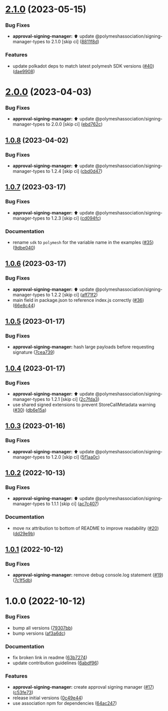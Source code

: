 # [2.1.0](https://github.com/PolymeshAssociation/signing-managers/compare/@polymeshassociation/approval-signing-manager@2.0.0...@polymeshassociation/approval-signing-manager@2.1.0) (2023-05-15)


### Bug Fixes

* **approval-signing-manager:** :arrow_up: update @polymeshassociation/signing-manager-types to 2.1.0 [skip ci] ([8811f8d](https://github.com/PolymeshAssociation/signing-managers/commit/8811f8dd8b1b7a2e3cda13700047f37fb1d898b7))


### Features

* update polkadot deps to match latest polymesh SDK versions ([#40](https://github.com/PolymeshAssociation/signing-managers/issues/40)) ([dae9908](https://github.com/PolymeshAssociation/signing-managers/commit/dae99085a3c691bcc7a4ea2b0fe3b753f52c07a5))

# [2.0.0](https://github.com/PolymeshAssociation/signing-managers/compare/@polymeshassociation/approval-signing-manager@1.0.8...@polymeshassociation/approval-signing-manager@2.0.0) (2023-04-03)


### Bug Fixes

* **approval-signing-manager:** :arrow_up: update @polymeshassociation/signing-manager-types to 2.0.0 [skip ci] ([ebd762c](https://github.com/PolymeshAssociation/signing-managers/commit/ebd762c511405210f677db798bd9d14fdbf2f845))

## [1.0.8](https://github.com/PolymeshAssociation/signing-managers/compare/@polymeshassociation/approval-signing-manager@1.0.7...@polymeshassociation/approval-signing-manager@1.0.8) (2023-04-02)


### Bug Fixes

* **approval-signing-manager:** :arrow_up: update @polymeshassociation/signing-manager-types to 1.2.4 [skip ci] ([cbd0d47](https://github.com/PolymeshAssociation/signing-managers/commit/cbd0d470ac4fa655db74dcb38aa1685f3c0abe00))

## [1.0.7](https://github.com/PolymeshAssociation/signing-managers/compare/@polymeshassociation/approval-signing-manager@1.0.6...@polymeshassociation/approval-signing-manager@1.0.7) (2023-03-17)


### Bug Fixes

* **approval-signing-manager:** :arrow_up: update @polymeshassociation/signing-manager-types to 1.2.3 [skip ci] ([cd094fc](https://github.com/PolymeshAssociation/signing-managers/commit/cd094fc259d8c42a396788a2960ee4e4af8045db))


### Documentation

* rename `sdk` to `polymesh` for the variable name in the examples ([#35](https://github.com/PolymeshAssociation/signing-managers/issues/35)) ([9dbe040](https://github.com/PolymeshAssociation/signing-managers/commit/9dbe0407329afe539bebc159febbebde35fbd967))

## [1.0.6](https://github.com/PolymeshAssociation/signing-managers/compare/@polymeshassociation/approval-signing-manager@1.0.5...@polymeshassociation/approval-signing-manager@1.0.6) (2023-03-17)


### Bug Fixes

* **approval-signing-manager:** :arrow_up: update @polymeshassociation/signing-manager-types to 1.2.2 [skip ci] ([aff71f2](https://github.com/PolymeshAssociation/signing-managers/commit/aff71f2e7ab13069717fefc7940e1aebf5af13bb))
* main field in package.json to reference index.js correctly ([#36](https://github.com/PolymeshAssociation/signing-managers/issues/36)) ([66e8c44](https://github.com/PolymeshAssociation/signing-managers/commit/66e8c44ecc306b168a17e382b95996afa5853b8e))

## [1.0.5](https://github.com/PolymeshAssociation/signing-managers/compare/@polymeshassociation/approval-signing-manager@1.0.4...@polymeshassociation/approval-signing-manager@1.0.5) (2023-01-17)


### Bug Fixes

* **approval-signing-manager:** hash large payloads before requesting signature ([7cea739](https://github.com/PolymeshAssociation/signing-managers/commit/7cea73957b9ec502936b51139df032c8fa8d2a44))

## [1.0.4](https://github.com/PolymeshAssociation/signing-managers/compare/@polymeshassociation/approval-signing-manager@1.0.3...@polymeshassociation/approval-signing-manager@1.0.4) (2023-01-17)


### Bug Fixes

* **approval-signing-manager:** :arrow_up: update @polymeshassociation/signing-manager-types to 1.2.1 [skip ci] ([2c7fda3](https://github.com/PolymeshAssociation/signing-managers/commit/2c7fda3a095ad449d0c8ca85248469279c9a32de))
* use shared signed extensions to prevent StoreCallMetadata warning ([#30](https://github.com/PolymeshAssociation/signing-managers/issues/30)) ([db6e15a](https://github.com/PolymeshAssociation/signing-managers/commit/db6e15a2ae25ff97b749a292940ba9f12a37acdb))

## [1.0.3](https://github.com/PolymeshAssociation/signing-managers/compare/@polymeshassociation/approval-signing-manager@1.0.2...@polymeshassociation/approval-signing-manager@1.0.3) (2023-01-16)


### Bug Fixes

* **approval-signing-manager:** :arrow_up: update @polymeshassociation/signing-manager-types to 1.2.0 [skip ci] ([5f1aa0c](https://github.com/PolymeshAssociation/signing-managers/commit/5f1aa0ce7ecb6f9a2d852fb14a72ba7895ba2de9))

## [1.0.2](https://github.com/PolymeshAssociation/signing-managers/compare/@polymeshassociation/approval-signing-manager@1.0.1...@polymeshassociation/approval-signing-manager@1.0.2) (2022-10-13)


### Bug Fixes

* **approval-signing-manager:** :arrow_up: update @polymeshassociation/signing-manager-types to 1.1.1 [skip ci] ([ac7c407](https://github.com/PolymeshAssociation/signing-managers/commit/ac7c407ce28d17a9d791dbfba3ff154a61542888))


### Documentation

* move nx attribution to bottom of README to improve readability ([#20](https://github.com/PolymeshAssociation/signing-managers/issues/20)) ([dd29e9b](https://github.com/PolymeshAssociation/signing-managers/commit/dd29e9b32a07a73834d0c77d38aafe34e8e288ed))

## [1.0.1](https://github.com/PolymeshAssociation/signing-managers/compare/@polymeshassociation/approval-signing-manager@1.0.0...@polymeshassociation/approval-signing-manager@1.0.1) (2022-10-12)


### Bug Fixes

* **approval-signing-manager:** remove debug console.log statement ([#19](https://github.com/PolymeshAssociation/signing-managers/issues/19)) ([7c1f5db](https://github.com/PolymeshAssociation/signing-managers/commit/7c1f5dbe48128c41294375517527b9571ef14c65))

# 1.0.0 (2022-10-12)


### Bug Fixes

* bump all versions ([79307bb](https://github.com/PolymeshAssociation/signing-managers/commit/79307bb7aa18ef8abdd94865da7eed53997fe267))
* bump versions ([af3a6dc](https://github.com/PolymeshAssociation/signing-managers/commit/af3a6dc9336bfa5d9d5fbe14d91165d056567165))


### Documentation

* fix broken link in readme ([63b7274](https://github.com/PolymeshAssociation/signing-managers/commit/63b7274e78b99a712d5a92c3add52f067ba2cec8))
* update contribution guidelines ([6abdf96](https://github.com/PolymeshAssociation/signing-managers/commit/6abdf96151f69584824a050e0bef13de0338acde))


### Features

* **approval-signing-manager:** create approval signing manager ([#17](https://github.com/PolymeshAssociation/signing-managers/issues/17)) ([c53fe73](https://github.com/PolymeshAssociation/signing-managers/commit/c53fe7387e22d139b1d4701bd57456df0c922ad0))
* release initial versions ([0c49e44](https://github.com/PolymeshAssociation/signing-managers/commit/0c49e441b4e68df3a9cc3985b11ade0de0a0f2a3))
* use association npm for dependencies ([64ac247](https://github.com/PolymeshAssociation/signing-managers/commit/64ac247ffc67fdd359bf1da73ad2df39d0b536ad))
